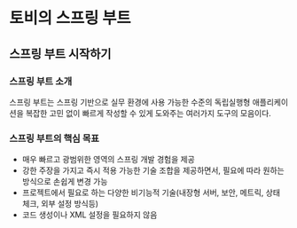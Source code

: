 # 토비의 스프링 부트



## 스프링 부트 시작하기

### 스프링 부트 소개

스프링 부트는 스프링 기반으로 실무 환경에 사용 가능한 수준의 독립실행형 애플리케이션을 복잡한 고민 없이 빠르게 작성할 수 있게 도와주는 여러가지 도구의 모음이다.

### 스프링 부트의 핵심 목표

* 매우 빠르고 광범위한 영역의 스프링 개발 경험을 제공
* 강한 주장을 가지고 즉시 적용 가능한 기술 조합을 제공하면서, 필요에 따라 원하는 방식으로 손쉽게 변경 가능
* 프로젝트에서 필요로 하는 다양한 비기능적 기술(내장형 서버, 보안, 메트릭, 상태 체크, 외부 설정 방식등)
* 코드 생성이나 XML 설정을 필요하지 않음